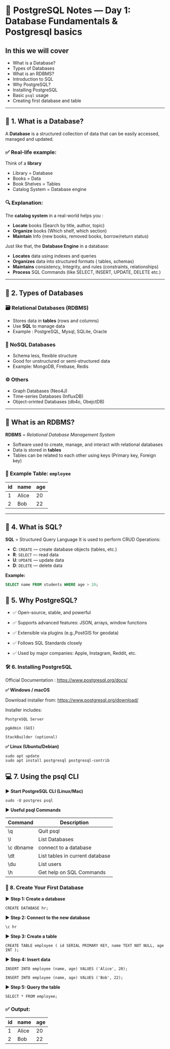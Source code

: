 # 📘 PostgreSQL Notes — Day 1: Database Fundamentals & Postgresql basics
## In this we will cover
- What is a Database?
- Types of Databases
- What is an RDBMS?
- Introduction to SQL
- Why PostgreSQL?
- Installing PostgreSQL
- Basic `psql` usage
- Creating first database and table

---
## 🧠 1. What is a Database?
A **Database** is a structured collection of data that can be easily accessed, managed and updated.
### ✅ Real-life example:
Think of a **library**
- Library = Database
- Books = Data
- Book Shelves = Tables
- Catalog System = Database engine

### 🔍 Explanation:
The **catalog system** in a real-world helps you :
- **Locate** books (Search by title, author, topic)
- **Organize** books (Which shelf, which section)
- **Maintain** Info (new books, removed books, borrow/return status)

Just like that, the **Database Engine** in a database:
- **Locates** data using indexes and queries
- **Organizes** data into structured formats ( tables, schemas)
- **Maintains** consistency, Integrity, and rules (constraints, relationships)
- **Process** SQL Commands (like SELECT, INSERT, UPDATE, DELETE etc.)

---

## 🧩 2. Types of Databases
### 🗃️ Relational Databases (RDBMS)
- Stores data in **tables** (rows and columns)
- Use **SQL** to manage data
- Example : PostgreSQL, Mysql, SQLite, Oracle

### 🧱 NoSQL Databases
- Schema less, flexible structure
- Good for unstructured or semi-structured data
- Example: MongoDB, Firebase, Redis

### ⚙️ Others
- Graph Databases (Neo4J)
- Time-series Databases (InfluxDB)
- Object-orinted Databases (db4o, ObejctDB)

---

## 🧱 What is an RDBMS?
**RDBMS** = *Relational Database Management System*
- Software used to create, manage, and interact with relational databases
- Data is stored in **tables**
- Tables can be related to each other using keys (Primary key, Foreign key)

### 🧾 Example Table: `employee`

| id | name    | age |
|----|---------|-----|
| 1  | Alice   | 20  |
| 2  | Bob     | 22  |

---

## 💬 4. What is SQL?

**SQL** = Structured Query Language
It is used to perform CRUD Operations:
- **C**: `CREATE` — create database objects (tables, etc.)
- **R**: `SELECT` — read data
- **U**: `UPDATE` — update data
- **D**: `DELETE` — delete data

**Example:**

```sql
SELECT name FROM students WHERE age > 20;
```
## 🐘 5. Why PostgreSQL?

- ✅ Open-source, stable, and powerful

- ✅ Supports advanced features: JSON, arrays, window functions

- ✅ Extensible via plugins (e.g.,PostGIS for geodata)

- ✅ Follows SQL Standards closely

- ✅ Used by major companies: Apple, Instagram, Reddit, etc.

### 🛠️ 6. Installing PostgreSQL

Official Documentation : https://www.postgresql.org/docs/

**✅ Windows / macOS**

Download installer from: https://www.postgresql.org/download/

Installer includes:
```
PostgreSQL Server

pgAdmin (GUI)

StackBuilder (optional)
```
**✅ Linux (Ubuntu/Debian)**
```
sudo apt update
sudo apt install postgresql postgresql-contrib
```

## **💻 7. Using the psql CLI**

**▶️ Start PostgreSQL CLI (Linux/Mac)**

```
sudo -U postgres psql
```
**▶️ Useful psql Commands**

| Command  | Description |
|--------- |-------------|
| \q       | Quit psql   |
| \l       | List Databases|
| \c dbname| connect to a database|
| \dt      | List tables in current database|
| \du      | List users|
| \h       | Get help on SQL Commands|

### 🧪 8. Create Your First Database
**▶️ Step 1: Create a database**

``
CREATE DATABASE hr;
``

**▶️ Step 2: Connect to the new database**

``
\c hr
``

**▶️ Step 3: Create a table**

``
CREATE TABLE employee (
  id SERIAL PRIMARY KEY,
  name TEXT NOT NULL,
  age INT
);
``

**▶️ Step 4: Insert data**
```
INSERT INTO employee (name, age) VALUES ('Alice', 20);

INSERT INTO employee (name, age) VALUES ('Bob', 22);
```

**▶️ Step 5: Query the table**

`
SELECT * FROM employee;
`

### ✅ Output:
| id | name    | age |
|----|---------|-----|
| 1  | Alice   | 20  |
| 2  | Bob     | 22  |

